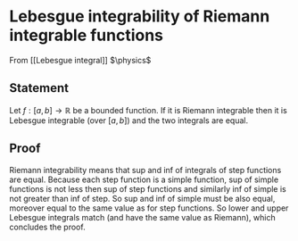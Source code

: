 # Lebesgue integrability of Riemann integrable functions
From [[Lebesgue integral]]
$\physics$
## Statement
Let $f: [a, b] \to \mathbb{R}$ be a bounded function. If it is Riemann integrable then it is Lebesgue integrable (over $[a, b]$) and the two integrals are equal.

## Proof
Riemann integrability means that sup and inf of integrals of step functions are equal. Because each step function is a simple function, sup of simple functions is not less then sup of step functions and similarly inf of simple is not greater than inf of step. So sup and inf of simple must be also equal, moreover equal to the same value as for step functions. So lower and upper Lebesgue integrals match (and have the same value as Riemann), which concludes the proof.